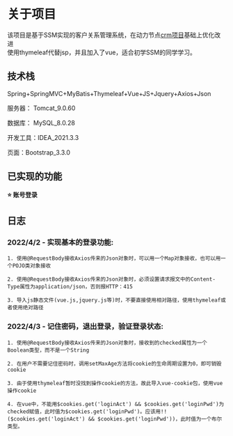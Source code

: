 # 关于项目

该项目是基于SSM实现的客户关系管理系统，在动力节点[crm项目](https://www.bilibili.com/video/BV1tZ4y1d7kg)基础上优化改进<br/>使用thymeleaf代替jsp，并且加入了vue，适合初学SSM的同学学习。

## 技术栈

Spring+SpringMVC+MyBatis+Thymeleaf+Vue+JS+Jquery+Axios+Json

服务器： Tomcat_9.0.60

数据库： MySQL_8.0.28

开发工具：IDEA_2021.3.3

页面：Bootstrap_3.3.0

## 已实现的功能

 **:star: 账号登录**

## 日志

### 2022/4/2 - 实现基本的登录功能:

    1. 使用@RequestBody接收Axios传来的Json对象时，可以用一个Map对象接收，也可以用一个POJO类对象接收

    2. 使用@RequestBody接收Axios传来的Json对象时，必须设置请求报文中的Content-Type属性为application/json，否则报HTTP：415

    3. 导入js静态文件(vue.js,jquery.js等)时，不要直接使用相对路径，使用thymeleaf或者使用绝对路径

### 2022/4/3 - 记住密码，退出登录，验证登录状态:

    1. 使用@RequestBody接收Axios传来的Json对象时，接收到的checked属性为一个Boolean类型，而不是一个String

    2. 在用户不需要记住密码时，调用setMaxAge方法将cookie的生命周期设置为0，即可销毁cookie

    3. 由于使用thymeleaf暂时没找到操作cookie的方法，故此导入vue-cookie包，使用vue操作cookie
    
    4. 在vue中，不能用$cookies.get('loginAct') && $cookies.get('loginPwd')为checked赋值，此时值为$cookies.get('loginPwd')。应该用!!($cookies.get('loginAct') && $cookies.get('loginPwd'))，此时值为一个布尔类型。
